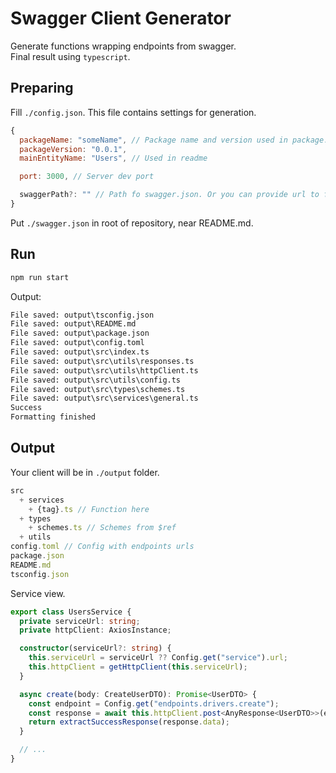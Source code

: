 # Swagger Client Generator

Generate functions wrapping endpoints from swagger.  
Final result using `typescript`.

## Preparing

Fill `./config.json`. This file contains settings for generation.

```js
{
  packageName: "someName", // Package name and version used in package.json
  packageVersion: "0.0.1",
  mainEntityName: "Users", // Used in readme

  port: 3000, // Server dev port

  swaggerPath?: "" // Path fo swagger.json. Or you can provide url to fetch swagger from it
}
```

Put `./swagger.json` in root of repository, near README.md.

## Run

```sh
npm run start
```

Output:

```txt
File saved: output\tsconfig.json
File saved: output\README.md
File saved: output\package.json
File saved: output\config.toml
File saved: output\src\index.ts
File saved: output\src\utils\responses.ts
File saved: output\src\utils\httpClient.ts
File saved: output\src\utils\config.ts
File saved: output\src\types\schemes.ts
File saved: output\src\services\general.ts
Success
Formatting finished
```

## Output

Your client will be in `./output` folder.

```ts
src
  + services
    + {tag}.ts // Function here
  + types
    + schemes.ts // Schemes from $ref
  + utils
config.toml // Config with endpoints urls
package.json
README.md
tsconfig.json
```

Service view.

```ts
export class UsersService {
  private serviceUrl: string;
  private httpClient: AxiosInstance;

  constructor(serviceUrl?: string) {
    this.serviceUrl = serviceUrl ?? Config.get("service").url;
    this.httpClient = getHttpClient(this.serviceUrl);
  }

  async create(body: CreateUserDTO): Promise<UserDTO> {
    const endpoint = Config.get("endpoints.drivers.create");
    const response = await this.httpClient.post<AnyResponse<UserDTO>>(endpoint,body);
    return extractSuccessResponse(response.data);
  }

  // ...
}
```
